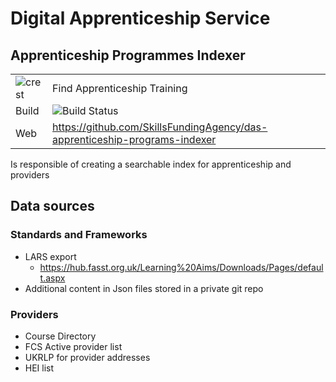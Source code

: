 # Digital Apprenticeship Service
## Apprenticeship Programmes Indexer


|               |               |
| ------------- | ------------- |
|![crest](https://assets.publishing.service.gov.uk/static/images/govuk-crest-bb9e22aff7881b895c2ceb41d9340804451c474b883f09fe1b4026e76456f44b.png)|Find Apprenticeship Training|
| Build | <img alt="Build Status" src="https://sfa-gov-uk.visualstudio.com/_apis/public/build/definitions/c39e0c0b-7aff-4606-b160-3566f3bbce23/165/badge" /> |
| Web  | https://github.com/SkillsFundingAgency/das-apprenticeship-programs-indexer  |
 
Is responsible of creating a searchable index for apprenticeship and providers 

## Data sources 

### Standards and Frameworks
- LARS export
	- https://hub.fasst.org.uk/Learning%20Aims/Downloads/Pages/default.aspx
- Additional content in Json files stored in a private git repo 

### Providers
- Course Directory
- FCS Active provider list
- UKRLP for provider addresses
- HEI list
